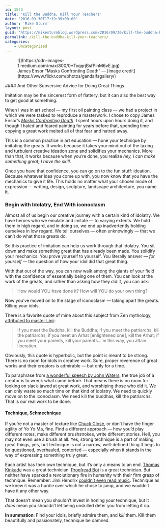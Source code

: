 ```yaml
---
id: 1543
title: 'Kill the Buddha, Kill Your Teachers'
date: '2016-09-30T17:19:39+00:00'
author: 'Mike Sturm'
layout: post
guid: 'https://mikesturmblog.wordpress.com/2016/09/30/kill-the-buddha-kill-your-teachers/'
permalink: /kill-the-buddha-kill-your-teachers/
categories:
    - Uncategorized
---
```


<figure class="wp-caption">![](https://cdn-images-1.medium.com/max/800/0*TxqqrjBsfPinM6vE.jpg)<figcaption class="wp-caption-text">James Ensor “Masks Confronting Death” — [image credit](https://www.flickr.com/photos/gandalfsgallery/)</figcaption></figure>#### And Other Subversive Advice for Doing Great Things

Imitation may be the sincerest form of flattery, but it can also the best way to get good at something.

When I was in art school — my first oil painting class — we had a project in which we were tasked to reproduce a masterwork. I chose to copy James Ensor’s [*Masks Confronting Death*](http://www.moma.org/collection/works/79855?locale=en). I spent hours upon hours doing it, and though I hated and feared painting for years before that, spending time copying a great work melted all of that fear and hatred away.

This is a common practice in art education — hone your technique by imitating the greats. It works because it takes your mind out of the taxing and turbulent creative ideation zone and solidifies your mechanics. More than that, it works because when you’re done, you realize *hey, I can make something great; I have the skill*.

Once you have that confidence, you can go on to the fun stuff: ideation. Because whatever idea you come up with, you now know that you have the mechanics to give it life. This holds no matter what your chosen mode of expression — writing, design, sculpture, landscape architecture, you name it.

### Begin with Idolatry, End With iconoclasm

Almost all of us begin our creative journey with a certain kind of idolatry. We have heroes who we emulate and imitate — to varying extents. We hold them in high regard, and in doing so, we end up inadvertently holding ourselves in low regard. We tell ourselves — often unknowingly — that we can’t do what those greats do.

So this practice of imitation can help us work through that idolatry. You sit down and make something great that has already been made. You solidify your mechanics. You prove yourself to yourself. You literally answer — *for yourself* — the question of how your idol did that great thing.

With that out of the way, you can now walk among the giants of your field with the confidence of essentially being one of them. You can look at the work of the greats, and rather than asking how they did it, you can ask:

> How would YOU have done it? How will YOU do your own thing?

Now you’ve moved on to the stage of iconoclasm — taking apart the greats. Killing your idols.

There is a favorite quote of mine about this subject from Zen mythology, [attributed to master Linji](http://www.dailybuddhism.com/archives/670):

> If you meet the Buddha, kill the Buddha; if you meet the patriarchs, kill the patriarchs; if you meet an Arhat \[enlightened one\], kill the Arhat; if you meet your parents, kill your parents… in this way, you attain liberation.

Obviously, this quote is hyperbolic, but the point is meant to be strong. There is no room for idols in creative work. Sure, proper reverence of great works and their creators is admirable — but only for a time.

To paraphrase from [a wonderful speech by John Waters](https://youtu.be/Hl05XGifKb4), the true job of a creator is to wreck what came before. That means there is no room for looking on slack-jawed at great work, and worshiping those who did it. We can only waste so much time on that kind of idolatry. We need to quickly move on to the iconoclasm. We need kill the buddhas, kill the patriarchs. That is our real work to be done.

#### Technique, Schmechnique

If you’re not a master of texture like [Chuck Close](http://www.theartstory.org/artist-close-chuck.htm), or don’t have the finger agility of Yo Yo Ma, fine. Find a different approach — how you’d play different notes, make different brushstrokes, write different stories. Hell, you may not even use a brush at all. Yes, strong technique is a part of making great things, yes, but technique is not a narrow, well-defined thing.It begs to be questioned, overhauled, contorted — especially when it stands in the way of expressing something truly great.

Each artist has their own technique, but it’s only a means to an end. [Thomas Kinkade](http://www.theimaginativeconservative.org/2013/11/kitsch-kitchen-sink-illustrating-conservatism-andrew-wyeth-thomas-kinkade.html) was a great technician. [Proofread Bot](http://proofreadbot.com/) is a great technician. But neither have sparked a revolutionary fire in humanity with their firm grasp of technique. Remember: Jimi Hendrix [couldn’t even read music](http://ppcorn.com/us/2016/01/08/top-5-musicians-who-couldnt-read-music/). Technique as we knew it was a hurdle over which he chose to jump, and we wouldn’t have it any other way.

That doesn’t mean you shouldn’t invest in honing your technique, but it *does* mean you shouldn’t let being unskilled deter you from letting it rip.

**In summation**: Find your idols, briefly admire them, and *kill* them. Kill them beautifully and passionately, technique be damned.